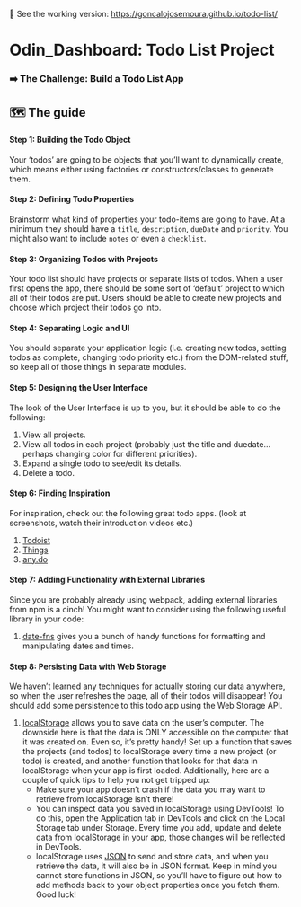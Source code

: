 👐 See the working version: https://goncalojosemoura.github.io/todo-list/

# Odin_Dashboard: Todo List Project
### ➡️ The Challenge: Build a Todo List App
## 🗺 The guide
#### Step 1: Building the Todo Object
Your ‘todos’ are going to be objects that you’ll want to dynamically create, which means either using factories or constructors/classes to generate them.

#### Step 2: Defining Todo Properties
Brainstorm what kind of properties your todo-items are going to have. At a minimum they should have a <code>title</code>, <code>description</code>, <code>dueDate</code> and <code>priority</code>. You might also want to include <code>notes</code> or even a <code>checklist</code>.

#### Step 3: Organizing Todos with Projects
Your todo list should have projects or separate lists of todos. When a user first opens the app, there should be some sort of ‘default’ project to which all of their todos are put. Users should be able to create new projects and choose which project their todos go into.

#### Step 4: Separating Logic and UI
You should separate your application logic (i.e. creating new todos, setting todos as complete, changing todo priority etc.) from the DOM-related stuff, so keep all of those things in separate modules.

#### Step 5: Designing the User Interface
The look of the User Interface is up to you, but it should be able to do the following:
1. View all projects.
2. View all todos in each project (probably just the title and duedate… perhaps changing color for different priorities).
3. Expand a single todo to see/edit its details.
4. Delete a todo.

#### Step 6: Finding Inspiration
For inspiration, check out the following great todo apps. (look at screenshots, watch their introduction videos etc.)
1. [Todoist](https://en.todoist.com/)
2. [Things](https://culturedcode.com/things/)
3. [any.do](https://www.any.do/)

#### Step 7: Adding Functionality with External Libraries
Since you are probably already using webpack, adding external libraries from npm is a cinch! You might want to consider using the following useful library in your code:
1. [date-fns](https://github.com/date-fns/date-fns) gives you a bunch of handy functions for formatting and manipulating dates and times.

#### Step 8: Persisting Data with Web Storage
We haven’t learned any techniques for actually storing our data anywhere, so when the user refreshes the page, all of their todos will disappear! You should add some persistence to this todo app using the Web Storage API.
1. [localStorage](https://developer.mozilla.org/en-US/docs/Web/API/Web_Storage_API/Using_the_Web_Storage_API) allows you to save data on the user’s computer. The downside here is that the data is ONLY accessible on the computer that it was created on. Even so, it’s pretty handy! Set up a function that saves the projects (and todos) to localStorage every time a new project (or todo) is created, and another function that looks for that data in localStorage when your app is first loaded. Additionally, here are a couple of quick tips to help you not get tripped up:
   - Make sure your app doesn’t crash if the data you may want to retrieve from localStorage isn’t there!
   - You can inspect data you saved in localStorage using DevTools! To do this, open the Application tab in DevTools and click on the Local Storage tab under Storage. Every time you add, update and delete data from localStorage in your app, those changes will be reflected in DevTools.
   - localStorage uses [JSON](https://developer.mozilla.org/en-US/docs/Web/JavaScript/Reference/Global_Objects/JSON) to send and store data, and when you retrieve the data, it will also be in JSON format. Keep in mind you cannot store functions in JSON, so you’ll have to figure out how to add methods back to your object properties once you fetch them. Good luck!
